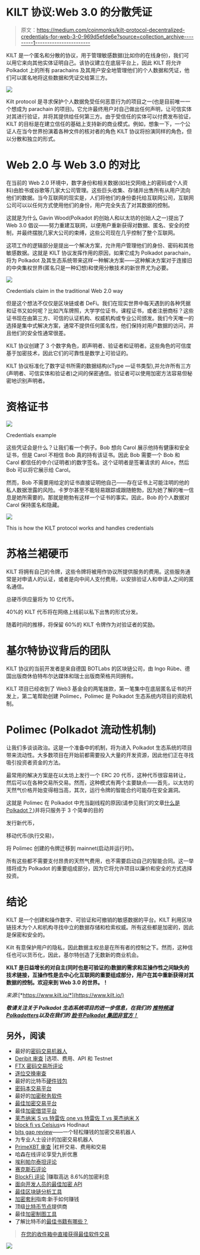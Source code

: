 # KILT 协议:Web 3.0 的分散凭证

> 原文：<https://medium.com/coinmonks/kilt-protocol-decentralized-credentials-for-web-3-0-969d5efde6e?source=collection_archive---------1----------------------->

KILT 是一个匿名和分散的协议，用于管理敏感数据(比如你的在线身份)，我们可以用它来向其他实体证明自己。该协议建立在底层平台上，因此 KILT 将允许 Polkadot 上的所有 parachains 及其用户安全地管理他们的个人数据和凭证，他们可以匿名地将这些数据和凭证交给第三方。

![](img/cb24079ed3bb3b3cf993a28351f30704.png)

Kilt protocol 是寻求保护个人数据免受任何恶意行为的项目之一(也是目前唯一一个想成为 parachain 的项目)。它允许最终用户对自己做出任何声明，让可信实体对其进行验证，并将其提供给任何第三方。由于受信任的实体可以付费发布验证，KILT 的目标是在建立信任的基础上支持新的商业模式。例如，想象一下，一个公证人在当今世界扮演着各种文件的核对者的角色 KILT 协议将扮演同样的角色，但以分散和独立的形式。

# Web 2.0 与 Web 3.0 的对比

在当前的 Web 2.0 环境中，数字身份和相关数据(如社交网络上的密码或个人资料)由脸书或谷歌等几家大公司管理。这些巨头收集、存储并出售所有从用户流向他们的数据。当今互联网的现实是，人们将他们的身份委托给互联网公司，互联网公司可以以任何方式使用他们的身份，用户完全失去了对其数据的控制。

这就是为什么 Gavin Wood(Polkadot 的创始人和以太坊的创始人之一)提出了 Web 3.0 倡议——努力重建互联网，以便用户重新获得对数据、匿名、安全的控制，并最终摆脱几家大公司的束缚，这些公司现在几乎控制了整个互联网。

这项工作的逻辑部分是提出一个解决方案，允许用户管理他们的身份、密码和其他敏感数据。这就是 KILT 协议发挥作用的原因，如果它成为 Polkadot parachain，将为 Polkadot 及其生态系统带来这样一种解决方案——这种解决方案对于连接旧的中央集权世界(匿名只是一种幻想)和使用分散技术的新世界尤为必要。

![](img/b1961695324273a2d56769a9f1a94ec7.png)

Credentials claim in the traditional Web 2.0 way

但是这个想法不仅仅是区块链或者 DeFi。我们在现实世界中每天遇到的各种凭据和证书又如何呢？比如汽车牌照，大学学位证书，课程证书，或者注册商标？这些证书现在由第三方、可信的认证机构、权威机构或专业公司颁发。我们今天唯一的选择是集中式解决方案，通常不提供任何匿名性，他们保持对用户数据的访问，并且他们的安全性通常很差。

KILT 协议创建了 3 个数字角色，即声明者、验证者和证明者。这些角色的可信度基于加密技术，因此它们的可靠性是数学上可验证的。

KILT 协议标准化了数字证书所需的数据结构(cType —证书类型),并允许所有三方(声明者、可信实体和验证者)之间的保密通信。验证者可以使用加密方法容易但秘密地识别声明者。

# 资格证书

![](img/86712c408babc1c41b4e6f63865fde38.png)

Credentials example

这些凭证会是什么？让我们看一个例子。Bob 想向 Carol 展示他持有健康和安全证书，但是 Carol 不相信 Bob 真的持有该证书。因此 Bob 需要一个 Bob 和 Carol 都信任的中介(证明者)的数字签名。这个证明者是签署请求的 Alice，然后 Bob 可以将它展示给 Carol。

然而，Bob 不需要用给定的证书直接证明他自己——存在证书上可能注明的他的私人数据泄露的风险。卡罗尔甚至不能轻易跟踪或跟随鲍勃，因为她了解的唯一信息是她所需要的。那就是鲍勃有这样一个证书的事实。因此，Bob 的个人数据对 Carol 保持匿名和隐藏。

![](img/f6534895f10425848d7498339fb085c3.png)

This is how the KILT protocol works and handles credentials

# **苏格兰裙硬币**

KILT 将拥有自己的令牌，这些令牌将被用作协议所提供服务的费用。这些服务通常是对申请人的认证，或者是向中间人支付费用，以安排验证人和申请人之间的匿名通信。

总硬币供应量将为 10 亿代币。

40%的 KILT 代币将在网络上线前以私下出售的形式分发。

随着时间的推移，将保留 60%的 KILT 令牌作为对验证者的奖励。

# **基尔特协议背后的团队**

KILT 协议的当前开发者是来自德国 BOTLabs 的区块链公司，由 Ingo Rübe、德国出版商休伯特布尔达媒体和瑞士出版商荣格共同拥有。

KILT 项目已经收到了 Web3 基金会的两笔拨款，第一笔集中在底层匿名证书的开发上，第二笔帮助创建 Polimec，Polimec 是 Polkadot 生态系统内项目的资助机制。

# **Polimec** (Polkadot 流动性机制)

让我们多谈谈政治。这是一个准备中的机制，将为进入 Polkadot 生态系统的项目带来流动性。大多数项目在开始前都需要投入大量的开发资源，因此他们正在寻找吸引投资者资金的方法。

最常用的解决方案是在以太坊上发行一个 ERC 20 代币，这种代币很容易转让，然后可以在各种交易所交易。然而，这种模式有两个主要缺点——首先，以太坊的天然气价格开始变得相当高，其次，运行令牌的智能合约可能存在安全漏洞。

这就是 Polimec 在 Polkadot 中充当副线程的原因(请参见我们的文章[什么是 Polkadot？](https://polkadotters.medium.com/what-is-polkadot-85d4af1b2fe7))并将只服务于 3 个简单的目的

发行新代币，

移动代币(执行交易)，

将 Polimec 创建的令牌迁移到 mainnet(启动并运行时)。

所有这些都不需要支付昂贵的天然气费用，也不需要启动自己的智能合同。这一举措将成为 Polkadot 的重要组成部分，因为它将允许项目以廉价和安全的方式选择投资。

# **结论**

KILT 是一个创建和操作数字、可验证和可撤销的敏感数据的平台。KILT 利用区块链技术为个人和机构寻找中立的数据存储和检索权威。所有这些都是加密的，因此是保密和安全的。

Kilt 有意保护用户的隐私，因此数据主权总是在所有者的控制之下。然而，这种信任也可以货币化，因此，基尔特创造了无数新的商业机会。

**KILT 是日益增长的对自主(同时也是可验证的)数据的需求和互操作性之间缺失的技术链接，互操作性是去中心化互联网的重要组成部分，用户在其中重新获得对其数据的控制。欢迎来到 Web 3.0 的世界。！**

*来源:*[*https://www.kilt.io/*](https://www.kilt.io/)

***敬请关注关于 Polkadot 生态系统项目的进一步信息，在我们的*** [***推特频道 Polkadotters***](https://twitter.com/Polkadotters1)***以及在我们的*** [***脸书 Polkadot 集团非官方！***](https://www.facebook.com/groups/993729051100217)

## 另外，阅读

*   最好的[密码交易机器人](/coinmonks/crypto-trading-bot-c2ffce8acb2a)
*   [Deribit 审查](/coinmonks/deribit-review-options-fees-apis-and-testnet-2ca16c4bbdb2) |选项、费用、API 和 Testnet
*   [FTX 密码交易所评论](/coinmonks/ftx-crypto-exchange-review-53664ac1198f)
*   [逐位交换审查](/coinmonks/bybit-exchange-review-dbd570019b71)
*   最好的比特币[硬件钱包](/coinmonks/the-best-cryptocurrency-hardware-wallets-of-2020-e28b1c124069?source=friends_link&sk=324dd9ff8556ab578d71e7ad7658ad7c)
*   [密码本交易平台](/coinmonks/top-10-crypto-copy-trading-platforms-for-beginners-d0c37c7d698c)
*   最好的[加密税务软件](/coinmonks/best-crypto-tax-tool-for-my-money-72d4b430816b)
*   [最佳加密交易平台](/coinmonks/the-best-crypto-trading-platforms-in-2020-the-definitive-guide-updated-c72f8b874555)
*   最佳[加密借贷平台](/coinmonks/top-5-crypto-lending-platforms-in-2020-that-you-need-to-know-a1b675cec3fa)
*   [莱杰纳米 S vs 特雷佐 one vs 特雷佐 T vs 莱杰纳米 X](https://blog.coincodecap.com/ledger-nano-s-vs-trezor-one-ledger-nano-x-trezor-t)
*   [block fi vs Celsius](/coinmonks/blockfi-vs-celsius-vs-hodlnaut-8a1cc8c26630)vs Hodlnaut
*   [bits gap review](/coinmonks/bitsgap-review-a-crypto-trading-bot-that-makes-easy-money-a5d88a336df2)——一个轻松赚钱的加密交易机器人
*   为专业人士设计的加密交易机器人
*   [PrimeXBT 审查](/coinmonks/primexbt-review-88e0815be858) |杠杆交易、费用和交易
*   哈森在线评论享受九折优惠
*   [埃利帕尔泰坦评论](/coinmonks/ellipal-titan-review-85e9071dd029)
*   [赛克斯石评论](https://blog.coincodecap.com/secux-stone-hardware-wallet-review)
*   [BlockFi 评论](/coinmonks/blockfi-review-53096053c097) |赚取高达 8.6%的加密利息
*   [面向开发人员的最佳加密 API](/coinmonks/best-crypto-apis-for-developers-5efe3a597a9f)
*   [最佳区块链分析工具](https://bitquery.io/blog/best-blockchain-analysis-tools-and-software)
*   [加密套利](/coinmonks/crypto-arbitrage-guide-how-to-make-money-as-a-beginner-62bfe5c868f6)指南:新手如何赚钱
*   顶级[比特币节点](https://blog.coincodecap.com/bitcoin-node-solutions)提供商
*   最佳[加密制图工具](/coinmonks/what-are-the-best-charting-platforms-for-cryptocurrency-trading-85aade584d80)
*   了解比特币的[最佳书籍有哪些？](/coinmonks/what-are-the-best-books-to-learn-bitcoin-409aeb9aff4b)

> [在您的收件箱中直接获得最佳软件交易](/coinmonks/newsletters/coinmonks)

[![](img/160ce73bd06d46c2250251e7d5969f9d.png)](https://medium.com/coinmonks/newsletters/coinmonks)